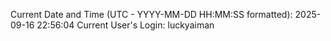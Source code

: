 Current Date and Time (UTC - YYYY-MM-DD HH:MM:SS formatted): 2025-09-16 22:56:04
Current User's Login: luckyaiman
